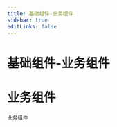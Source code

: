 ```yaml
---
title: 基础组件-业务组件
sidebar: true
editLinks: false
---
```


# 基础组件-业务组件

<title-pv/>

# 业务组件

`业务组件`

<leave/>